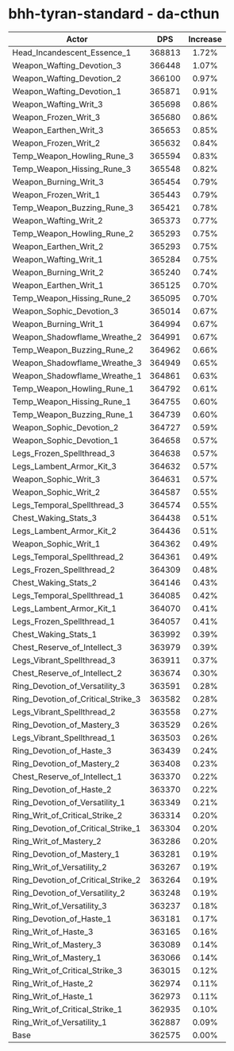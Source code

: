 # bhh-tyran-standard - da-cthun
| Actor | DPS | Increase |
|---|:---:|:---:|
|Head_Incandescent_Essence_1|368813|1.72%|
|Weapon_Wafting_Devotion_3|366448|1.07%|
|Weapon_Wafting_Devotion_2|366100|0.97%|
|Weapon_Wafting_Devotion_1|365871|0.91%|
|Weapon_Wafting_Writ_3|365698|0.86%|
|Weapon_Frozen_Writ_3|365680|0.86%|
|Weapon_Earthen_Writ_3|365653|0.85%|
|Weapon_Frozen_Writ_2|365632|0.84%|
|Temp_Weapon_Howling_Rune_3|365594|0.83%|
|Temp_Weapon_Hissing_Rune_3|365548|0.82%|
|Weapon_Burning_Writ_3|365454|0.79%|
|Weapon_Frozen_Writ_1|365443|0.79%|
|Temp_Weapon_Buzzing_Rune_3|365421|0.78%|
|Weapon_Wafting_Writ_2|365373|0.77%|
|Temp_Weapon_Howling_Rune_2|365293|0.75%|
|Weapon_Earthen_Writ_2|365293|0.75%|
|Weapon_Wafting_Writ_1|365284|0.75%|
|Weapon_Burning_Writ_2|365240|0.74%|
|Weapon_Earthen_Writ_1|365125|0.70%|
|Temp_Weapon_Hissing_Rune_2|365095|0.70%|
|Weapon_Sophic_Devotion_3|365014|0.67%|
|Weapon_Burning_Writ_1|364994|0.67%|
|Weapon_Shadowflame_Wreathe_2|364991|0.67%|
|Temp_Weapon_Buzzing_Rune_2|364962|0.66%|
|Weapon_Shadowflame_Wreathe_3|364949|0.65%|
|Weapon_Shadowflame_Wreathe_1|364861|0.63%|
|Temp_Weapon_Howling_Rune_1|364792|0.61%|
|Temp_Weapon_Hissing_Rune_1|364755|0.60%|
|Temp_Weapon_Buzzing_Rune_1|364739|0.60%|
|Weapon_Sophic_Devotion_2|364727|0.59%|
|Weapon_Sophic_Devotion_1|364658|0.57%|
|Legs_Frozen_Spellthread_3|364638|0.57%|
|Legs_Lambent_Armor_Kit_3|364632|0.57%|
|Weapon_Sophic_Writ_3|364631|0.57%|
|Weapon_Sophic_Writ_2|364587|0.55%|
|Legs_Temporal_Spellthread_3|364574|0.55%|
|Chest_Waking_Stats_3|364438|0.51%|
|Legs_Lambent_Armor_Kit_2|364436|0.51%|
|Weapon_Sophic_Writ_1|364362|0.49%|
|Legs_Temporal_Spellthread_2|364361|0.49%|
|Legs_Frozen_Spellthread_2|364309|0.48%|
|Chest_Waking_Stats_2|364146|0.43%|
|Legs_Temporal_Spellthread_1|364085|0.42%|
|Legs_Lambent_Armor_Kit_1|364070|0.41%|
|Legs_Frozen_Spellthread_1|364057|0.41%|
|Chest_Waking_Stats_1|363992|0.39%|
|Chest_Reserve_of_Intellect_3|363979|0.39%|
|Legs_Vibrant_Spellthread_3|363911|0.37%|
|Chest_Reserve_of_Intellect_2|363674|0.30%|
|Ring_Devotion_of_Versatility_3|363591|0.28%|
|Ring_Devotion_of_Critical_Strike_3|363582|0.28%|
|Legs_Vibrant_Spellthread_2|363558|0.27%|
|Ring_Devotion_of_Mastery_3|363529|0.26%|
|Legs_Vibrant_Spellthread_1|363503|0.26%|
|Ring_Devotion_of_Haste_3|363439|0.24%|
|Ring_Devotion_of_Mastery_2|363408|0.23%|
|Chest_Reserve_of_Intellect_1|363370|0.22%|
|Ring_Devotion_of_Haste_2|363370|0.22%|
|Ring_Devotion_of_Versatility_1|363349|0.21%|
|Ring_Writ_of_Critical_Strike_2|363314|0.20%|
|Ring_Devotion_of_Critical_Strike_1|363304|0.20%|
|Ring_Writ_of_Mastery_2|363286|0.20%|
|Ring_Devotion_of_Mastery_1|363281|0.19%|
|Ring_Writ_of_Versatility_2|363267|0.19%|
|Ring_Devotion_of_Critical_Strike_2|363264|0.19%|
|Ring_Devotion_of_Versatility_2|363248|0.19%|
|Ring_Writ_of_Versatility_3|363237|0.18%|
|Ring_Devotion_of_Haste_1|363181|0.17%|
|Ring_Writ_of_Haste_3|363165|0.16%|
|Ring_Writ_of_Mastery_3|363089|0.14%|
|Ring_Writ_of_Mastery_1|363066|0.14%|
|Ring_Writ_of_Critical_Strike_3|363015|0.12%|
|Ring_Writ_of_Haste_2|362974|0.11%|
|Ring_Writ_of_Haste_1|362973|0.11%|
|Ring_Writ_of_Critical_Strike_1|362935|0.10%|
|Ring_Writ_of_Versatility_1|362887|0.09%|
|Base|362575|0.00%|
